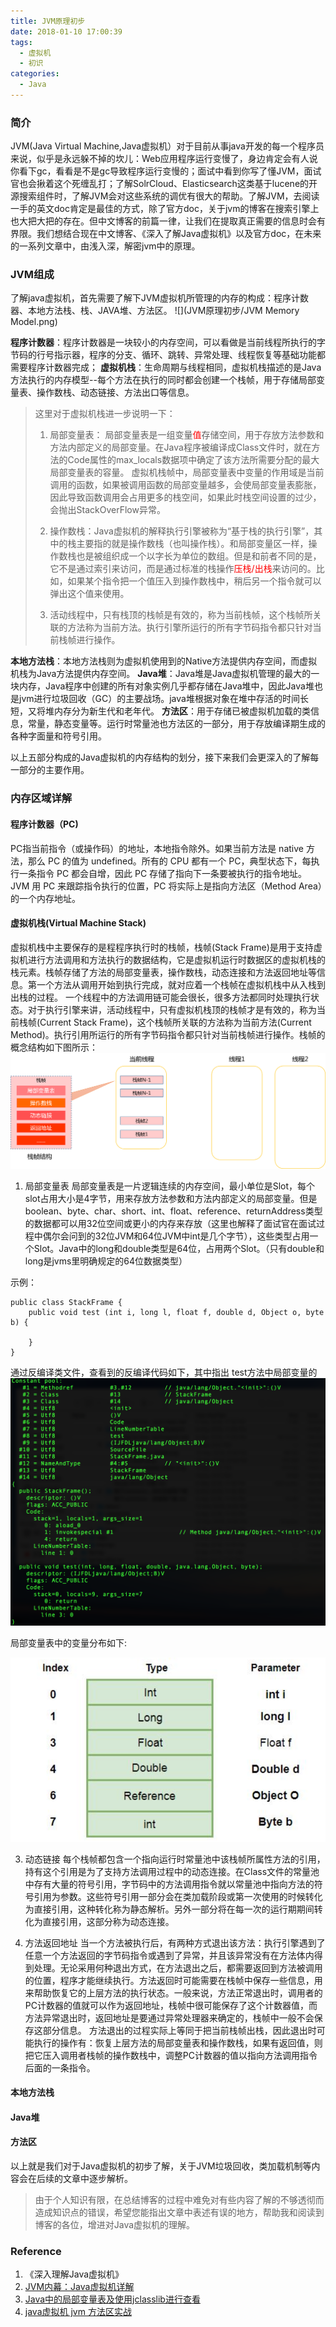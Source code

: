 ```yaml
---
title: JVM原理初步
date: 2018-01-10 17:00:39
tags: 
  - 虚拟机
  - 初识
categories:
  - Java
---
```


### 简介
JVM(Java Virtual Machine,Java虚拟机）对于目前从事java开发的每一个程序员来说，似乎是永远躲不掉的坎儿：Web应用程序运行变慢了，身边肯定会有人说你看下gc，看看是不是gc导致程序运行变慢的；面试中看到你写了懂JVM，面试官也会揪着这个死缠乱打；了解SolrCloud、Elasticsearch这类基于lucene的开源搜索组件时，了解JVM会对这些系统的调优有很大的帮助。了解JVM，去阅读一手的英文doc肯定是最佳的方式，除了官方doc，关于jvm的博客在搜索引擎上也大把大把的存在。但中文博客的前篇一律，让我们在提取真正需要的信息时会有界限。我们想结合现在中文博客、《深入了解Java虚拟机》以及官方doc，在未来的一系列文章中，由浅入深，解密jvm中的原理。

### JVM组成
了解java虚拟机，首先需要了解下JVM虚拟机所管理的内存的构成：程序计数器、本地方法栈、栈、JAVA堆、方法区。
![](JVM原理初步/JVM Memory Model.png)

**程序计数器**：程序计数器是一块较小的内存空间，可以看做是当前线程所执行的字节码的行号指示器，程序的分支、循环、跳转、异常处理、线程恢复等基础功能都需要程序计数器完成；
**虚拟机栈**：生命周期与线程相同，虚拟机栈描述的是Java方法执行的内存模型--每个方法在执行的同时都会创建一个栈帧，用于存储局部变量表、操作数栈、动态链接、方法出口等信息。
> 这里对于虚拟机栈进一步说明一下：
> 1. 局部变量表： 局部变量表是一组变量<font color="red">值</font>存储空间，用于存放方法参数和方法内部定义的局部变量。在Java程序被编译成Class文件时，就在方法的Code属性的max_locals数据项中确定了该方法所需要分配的最大局部变量表的容量。
虚拟机栈帧中，局部变量表中变量的作用域是当前调用的函数，如果被调用函数的局部变量越多，会使局部变量表膨胀，因此导致函数调用会占用更多的栈空间，如果此时栈空间设置的过少，会抛出StackOverFlow异常。
>
> 2. 操作数栈：Java虚拟机的解释执行引擎被称为“基于栈的执行引擎”，其中的栈主要指的就是操作数栈（也叫操作栈）。和局部变量区一样，操作数栈也是被组织成一个以字长为单位的数组。但是和前者不同的是，它不是通过索引来访问，而是通过标准的栈操作<font color="red">压栈/出栈</font>来访问的。比如，如果某个指令把一个值压入到操作数栈中，稍后另一个指令就可以弹出这个值来使用。
> 
> 3. 活动线程中，只有栈顶的栈帧是有效的，称为当前栈帧，这个栈帧所关联的方法称为当前方法。执行引擎所运行的所有字节码指令都只针对当前栈帧进行操作。

**本地方法栈**：本地方法栈则为虚拟机使用到的Native方法提供内存空间，而虚拟机栈为Java方法提供内存空间。
**Java堆**：Java堆是Java虚拟机管理的最大的一块内存，Java程序中创建的所有对象实例几乎都存储在Java堆中，因此Java堆也是jvm进行垃圾回收（GC）的主要战场。java堆根据对象在堆中存活的时间长短，又将堆内存分为新生代和老年代。
**方法区**：用于存储已被虚拟机加载的类信息，常量，静态变量等。运行时常量池也方法区的一部分，用于存放编译期生成的各种字面量和符号引用。

以上五部分构成的Java虚拟机的内存结构的划分，接下来我们会更深入的了解每一部分的主要作用。

### 内存区域详解
#### 程序计数器（PC)
PC指当前指令（或操作码）的地址，本地指令除外。如果当前方法是 native 方法，那么 PC 的值为 undefined。所有的 CPU 都有一个 PC，典型状态下，每执行一条指令 PC 都会自增，因此 PC 存储了指向下一条要被执行的指令地址。JVM 用 PC 来跟踪指令执行的位置，PC 将实际上是指向方法区（Method Area）的一个内存地址。

#### 虚拟机栈(Virtual Machine Stack)
虚拟机栈中主要保存的是程程序执行时的栈帧，栈帧(Stack Frame)是用于支持虚拟机进行方法调用和方法执行的数据结构，它是虚拟机运行时数据区的虚拟机栈的栈元素。栈帧存储了方法的局部变量表，操作数栈，动态连接和方法返回地址等信息。第一个方法从调用开始到执行完成，就对应着一个栈帧在虚拟机栈中从入栈到出栈的过程。
一个线程中的方法调用链可能会很长，很多方法都同时处理执行状态。对于执行引擎来讲，活动线程中，只有虚拟机栈顶的栈帧才是有效的，称为当前栈帧(Current Stack Frame)，这个栈帧所关联的方法称为当前方法(Current Method)。执行引用所运行的所有字节码指令都只针对当前栈帧进行操作。栈帧的概念结构如下图所示：
![](JVM原理初步/jvm_stack.png)

1. 局部变量表
局部变量表是一片逻辑连续的内存空间，最小单位是Slot，每个slot占用大小是4字节，用来存放方法参数和方法内部定义的局部变量。但是boolean、byte、char、short、int、float、reference、returnAddress类型的数据都可以用32位空间或更小的内存来存放（这里也解释了面试官在面试过程中偶尔会问到的32位JVM和64位JVM中int是几个字节），这些类型占用一个Slot。Java中的long和double类型是64位，占用两个Slot。（只有double和long是jvms里明确规定的64位数据类型）

示例： 
```
public class StackFrame {
	public void test (int i, long l, float f, double d, Object o, byte b) {

	}
}
```
通过反编译类文件，查看到的反编译代码如下，其中指出 test方法中局部变量的
![](JVM原理初步/sf_local_variable_class.png)

局部变量表中的变量分布如下:

![](JVM原理初步/sf_local_variable_tables.png)



3. 动态链接
每个栈帧都包含一个指向运行时常量池中该栈帧所属性方法的引用，持有这个引用是为了支持方法调用过程中的动态连接。在Class文件的常量池中存有大量的符号引用，字节码中的方法调用指令就以常量池中指向方法的符号引用为参数。这些符号引用一部分会在类加载阶段或第一次使用的时候转化为直接引用，这种转化称为静态解析。另外一部分将在每一次的运行期期间转化为直接引用，这部分称为动态连接。

4. 方法返回地址
当一个方法被执行后，有两种方式退出该方法：执行引擎遇到了任意一个方法返回的字节码指令或遇到了异常，并且该异常没有在方法体内得到处理。无论采用何种退出方式，在方法退出之后，都需要返回到方法被调用的位置，程序才能继续执行。方法返回时可能需要在栈帧中保存一些信息，用来帮助恢复它的上层方法的执行状态。一般来说，方法正常退出时，调用者的PC计数器的值就可以作为返回地址，栈帧中很可能保存了这个计数器值，而方法异常退出时，返回地址是要通过异常处理器来确定的，栈帧中一般不会保存这部分信息。
方法退出的过程实际上等同于把当前栈帧出栈，因此退出时可能执行的操作有：恢复上层方法的局部变量表和操作数栈，如果有返回值，则把它压入调用者栈帧的操作数栈中，调整PC计数器的值以指向方法调用指令后面的一条指令。

#### 本地方法栈

#### Java堆

#### 方法区

以上就是我们对于Java虚拟机的初步了解，关于JVM垃圾回收，类加载机制等内容会在后续的文章中逐步解析。

> 由于个人知识有限，在总结博客的过程中难免对有些内容了解的不够透彻而造成知识点的错误，希望您能指出文章中表述有误的地方，帮助我和阅读到博客的各位，增进对Java虚拟机的理解。

### Reference
1. 《深入理解Java虚拟机》
2. [JVM内幕：Java虚拟机详解](http://www.importnew.com/17770.html)
3. [Java中的局部变量表及使用jclasslib进行查看](https://blog.csdn.net/u010570551/article/details/55684661)
4. [java虚拟机 jvm 方法区实战](https://blog.csdn.net/qq_30739519/article/details/51048870)